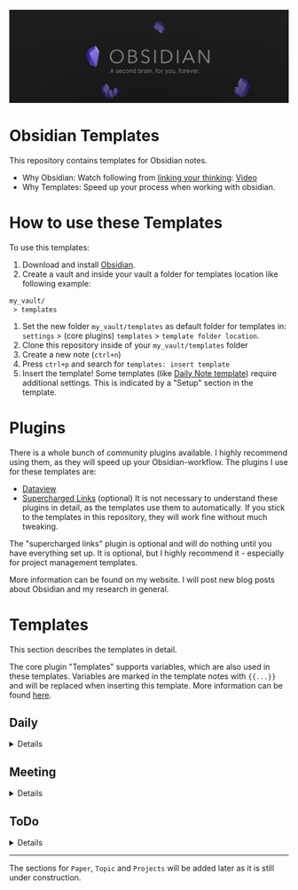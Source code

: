 ![banner](obsidian_banner.png)

# Obsidian Templates

This repository contains templates for Obsidian notes.

- Why Obsidian: Watch following from [linking your thinking](https://www.youtube.com/@linkingyourthinking/featured):
  [Video](https://www.youtube.com/watch?v=QgbLb6QCK88)
- Why Templates: Speed up your process when working with obsidian.

# How to use these Templates

To use this templates:

1. Download and install [Obsidian](https://obsidian.md/download).
2. Create a vault and inside your vault a folder for templates location like following example:

  ```
  my_vault/
   > templates
  ```

1. Set the new folder `my_vault/templates` as default folder for templates in: `settings` > (core plugins) `templates` > `template folder location`.
2. Clone this repository inside of your `my_vault/templates` folder
3. Create a new note (`ctrl+n`)
4. Press `ctrl+p` and search for `templates: insert template`
5. Insert the template!
Some templates (like [Daily Note template](##Daily)) require additional settings. This is indicated by a "Setup" section in the template.

# Plugins

There is a whole bunch of community plugins available. I highly recommend using them, as they will speed up your Obsidian-workflow. The plugins I use for these templates are:

- [Dataview](https://github.com/blacksmithgu/obsidian-dataview)
- [Supercharged Links](https://github.com/mdelobelle/obsidian_supercharged_links) (optional)
It is not necessary to understand these plugins in detail, as the templates use them to automatically. If you stick to the templates in this repository, they will work fine without much tweaking.

The "supercharged links" plugin is optional and will do nothing until you have everything set up. It is optional, but I highly recommend it - especially for project management templates.

More information can be found on my website. I will post new blog posts about Obsidian and my research in general.

# Templates

This section describes the templates in detail.

The core plugin "Templates" supports variables, which are also used in these templates. Variables are marked in the template notes with `{{...}}` and will be replaced when inserting this template. More information can be found [here](https://help.obsidian.md/Plugins/Templates).

## Daily

<details>

File: [Daily.md](Daily.md). The template "Daily" is for daily notes.

- [Dataview](https://github.com/blacksmithgu/obsidian-dataview): mandatory
- [Supercharged Links](https://github.com/mdelobelle/obsidian_supercharged_links): optional

### Metadata

- `type: daily`:
  This is for filtering these notes.
- `tags: - todo`:
  The tags metadata can contain several tags. Make sure that at least `todo` is a metadata.
- `date: {{date}}`:
  Inserts the date in the format specified by the "Daily Notes" core plugin. Default: `YYYY-MM-DD`  (result format: "1970-01-01").
- `aliases`:
  These are aliases under which your note can be found in the search pane (`ctrl+o`).

### Purpose

The purpose of this note is to record daily to-dos and to provide a quick overview of pending and upcoming tasks.

To display these tasks, this note uses dataviews in combination with the [todo template](ToDo.md). The most important metadata for using these dataviews is the `todo` tag.

### Setup

This template can be automatically inserted into the daily note. Check the settings of the "Daily Notes" core plugin and select this template as the "Daily Notes" template.

</details>

## Meeting

<details>

File: [Meeting.md](Meeting.md). The template "Meeting" is for meeting notes.

- [Dataview](https://github.com/blacksmithgu/obsidian-dataview): optional

### Metadata

- `type: Meeting`:
  This is for filtering these notes.
- `project`:
  The projects where this meeting is held. This will be used by [project overview template](projects/projectOverview.md).
- `place`:
  The place the meeting is held.
- `duration`:
  The duration of the meeting.
- `date: {{date}}`:
  Inserts the date in the format specified by the "Templates" core plugin. Default: `YYYY-MM-DD`  (result format: "1970-01-01")
- `participants`:
  The participants of the meeting.
- `aliases`:
  These are aliases under which your note can be found in the search pane (`ctrl+o`).
- `recorder`:
  The recorder of the meeting.
- `protocol_ctime`:
  The creation time of the protocol.

### Purpose

The purpose of this note is to record meetings. It also has a header with the most important information. The header also shows some of the metadata as well. This is because when you export the protocol as PDF, the metadata is not displayed.

</details>

## ToDo

<details>

File: [ToDo.md](ToDo.md). The template "ToDo" is for to-do notes.

- [Dataview](https://github.com/blacksmithgu/obsidian-dataview): optional - recommended
- [Supercharged Links](https://github.com/mdelobelle/obsidian_supercharged_links): recommended

### Metadata

- `tags: - todo`:
  The tags metadata can contain several tags. Make sure that at least `todo` is a metadata.
- `date: {{date}}`:
  Inserts the date in the format specified by the "Templates" core plugin. Default: `YYYY-MM-DD`  (result format: "1970-01-01"). It can also be referred as creation time with `this.file.ctime`.
- `due`:
  The deadline of the to-do.
- `status`:
  The status of the to-do. It is highly recommended to use the supercharged links plugin to display the status next to a link. See my website for more information.

### Purpose

The purpose of this note is to give your general to-do a note of its own. Each task in your to-do note is displayed in the daily note. You can view these tasks in your to-do note as sub-steps to achieving the main goal.

If you are using the [Dataview](https://github.com/blacksmithgu/obsidian-dataview) plugin, you can extend the sub-tasks by adding the short hand syntax supported by Dataview. It is explained [here](https://blacksmithgu.github.io/obsidian-dataview/annotation/metadata-tasks/) and supports task specific due, completion, creation, start and scheduled dates. The `due` metadata is also set in the note, but is overridden by a `due` on a specific sub-task.

</details>

___

The sections for `Paper`, `Topic` and `Projects` will be added later as it is still under construction.

